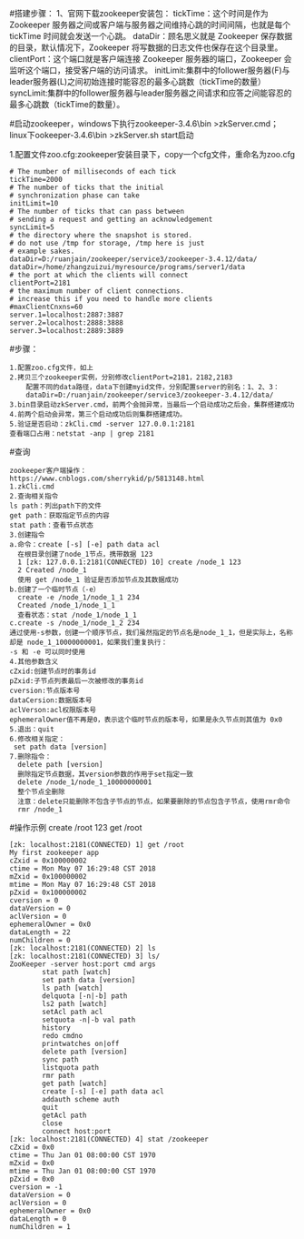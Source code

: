 #搭建步骤：
1、官网下载zookeeper安装包：
tickTime：这个时间是作为 Zookeeper 服务器之间或客户端与服务器之间维持心跳的时间间隔，也就是每个 tickTime 时间就会发送一个心跳。
dataDir：顾名思义就是 Zookeeper 保存数据的目录，默认情况下，Zookeeper 将写数据的日志文件也保存在这个目录里。
clientPort：这个端口就是客户端连接 Zookeeper 服务器的端口，Zookeeper 会监听这个端口，接受客户端的访问请求。
initLimit:集群中的follower服务器(F)与leader服务器(L)之间初始连接时能容忍的最多心跳数（tickTime的数量）
syncLimit:集群中的follower服务器与leader服务器之间请求和应答之间能容忍的最多心跳数（tickTime的数量）。

#启动zookeeper，windows下执行zookeeper-3.4.6\bin >zkServer.cmd；
linux下ookeeper-3.4.6\bin >zkServer.sh start启动

1.配置文件zoo.cfg:zookeeper安装目录下，copy一个cfg文件，重命名为zoo.cfg
```
# The number of milliseconds of each tick
tickTime=2000
# The number of ticks that the initial
# synchronization phase can take
initLimit=10
# The number of ticks that can pass between
# sending a request and getting an acknowledgement
syncLimit=5
# the directory where the snapshot is stored.
# do not use /tmp for storage, /tmp here is just
# example sakes.
dataDir=D:/ruanjain/zookeeper/service3/zookeeper-3.4.12/data/
dataDir=/home/zhangzuizui/myresource/programs/server1/data
# the port at which the clients will connect
clientPort=2181
# the maximum number of client connections.
# increase this if you need to handle more clients
#maxClientCnxns=60
server.1=localhost:2887:3887
server.2=localhost:2888:3888
server.3=localhost:2889:3889
```
#步骤：

```
1.配置zoo.cfg文件，如上
2.拷贝三个zookeeper实例，分别修改clientPort=2181，2182,2183
    配置不同的data路径，data下创建myid文件，分别配置server的别名：1、2、3：
    dataDir=D:/ruanjain/zookeeper/service3/zookeeper-3.4.12/data/
3.bin目录启动zkServer.cmd，前两个会抛异常，当最后一个启动成功之后会，集群搭建成功
4.前两个启动会异常，第三个启动成功后则集群搭建成功。
5.验证是否启动：zkCli.cmd -server 127.0.0.1:2181
查看端口占用：netstat -anp | grep 2181
```
#查询
```
zookeeper客户端操作：
https://www.cnblogs.com/sherrykid/p/5813148.html
1.zkCli.cmd
2.查询相关指令
ls path：列出path下的文件
get path：获取指定节点的内容
stat path：查看节点状态
3.创建指令
a.命令：create [-s] [-e] path data acl
  在根目录创建了node_1节点，携带数据 123
  1 [zk: 127.0.0.1:2181(CONNECTED) 10] create /node_1 123
  2 Created /node_1
  使用 get /node_1 验证是否添加节点及其数据成功
b.创建了一个临时节点（-e）
  create -e /node_1/node_1_1 234
  Created /node_1/node_1_1
  查看状态：stat /node_1/node_1_1
c.create -s /node_1/node_1_2 234
通过使用-s参数，创建一个顺序节点，我们虽然指定的节点名是node_1_1，但是实际上，名称却是 node_1_10000000001，如果我们重复执行：
-s 和 -e 可以同时使用
4.其他参数含义
cZxid:创建节点时的事务id
pZxid:子节点列表最后一次被修改的事务id
cversion:节点版本号
dataCersion:数据版本号
aclVerson:acl权限版本号
ephemeralOwner值不再是0，表示这个临时节点的版本号，如果是永久节点则其值为 0x0
5.退出：quit
6.修改相关指定：
 set path data [version]
7.删除指令：
  delete path [version]
  删除指定节点数据，其version参数的作用于set指定一致
  delete /node_1/node_1_10000000001
  整个节点全删除
  注意：delete只能删除不包含子节点的节点，如果要删除的节点包含子节点，使用rmr命令
  rmr /node_1
```
#操作示例
create /root 123
get /root

```
[zk: localhost:2181(CONNECTED) 1] get /root
My first zookeeper app
cZxid = 0x100000002
ctime = Mon May 07 16:29:48 CST 2018
mZxid = 0x100000002
mtime = Mon May 07 16:29:48 CST 2018
pZxid = 0x100000002
cversion = 0
dataVersion = 0
aclVersion = 0
ephemeralOwner = 0x0
dataLength = 22
numChildren = 0
[zk: localhost:2181(CONNECTED) 2] ls
[zk: localhost:2181(CONNECTED) 3] ls/
ZooKeeper -server host:port cmd args
        stat path [watch]
        set path data [version]
        ls path [watch]
        delquota [-n|-b] path
        ls2 path [watch]
        setAcl path acl
        setquota -n|-b val path
        history
        redo cmdno
        printwatches on|off
        delete path [version]
        sync path
        listquota path
        rmr path
        get path [watch]
        create [-s] [-e] path data acl
        addauth scheme auth
        quit
        getAcl path
        close
        connect host:port
[zk: localhost:2181(CONNECTED) 4] stat /zookeeper
cZxid = 0x0
ctime = Thu Jan 01 08:00:00 CST 1970
mZxid = 0x0
mtime = Thu Jan 01 08:00:00 CST 1970
pZxid = 0x0
cversion = -1
dataVersion = 0
aclVersion = 0
ephemeralOwner = 0x0
dataLength = 0
numChildren = 1
```
